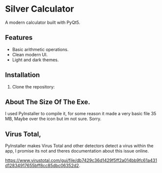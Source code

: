 # Silver Calculator

A modern calculator built with PyQt5.

## Features
- Basic arithmetic operations.
- Clean modern UI.
- Light and dark themes.

## Installation

1. Clone the repository:


## About The Size Of The Exe.

I used PyInstaller to compile it, for some reason it made a very basic file 35 MB,
Maybe over the icon but im not sure.
Sorry.

## Virus Total,

PyInstaller makes Virus Total and other detectors detect a virus within the app,
I promise its not and theres documentation about this issue online.

https://www.virustotal.com/gui/file/db7429c36d1429f5ff2a014bb9fc61a431d12834917655bff8cc85dbc06352d2.

